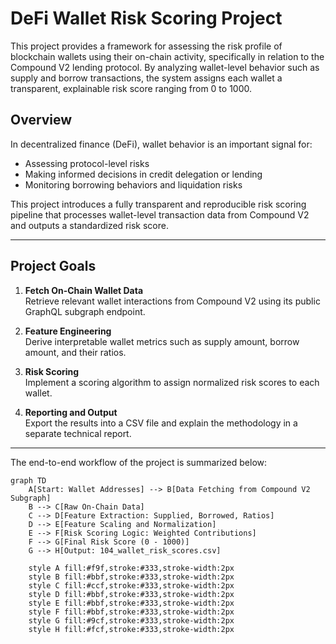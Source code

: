 # DeFi Wallet Risk Scoring Project

This project provides a framework for assessing the risk profile of blockchain wallets using their on-chain activity, specifically in relation to the Compound V2 lending protocol. By analyzing wallet-level behavior such as supply and borrow transactions, the system assigns each wallet a transparent, explainable risk score ranging from 0 to 1000.

## Overview

In decentralized finance (DeFi), wallet behavior is an important signal for:

- Assessing protocol-level risks
- Making informed decisions in credit delegation or lending
- Monitoring borrowing behaviors and liquidation risks

This project introduces a fully transparent and reproducible risk scoring pipeline that processes wallet-level transaction data from Compound V2 and outputs a standardized risk score.

---

## Project Goals

1. **Fetch On-Chain Wallet Data**  
   Retrieve relevant wallet interactions from Compound V2 using its public GraphQL subgraph endpoint.

2. **Feature Engineering**  
   Derive interpretable wallet metrics such as supply amount, borrow amount, and their ratios.

3. **Risk Scoring**  
   Implement a scoring algorithm to assign normalized risk scores to each wallet.

4. **Reporting and Output**  
   Export the results into a CSV file and explain the methodology in a separate technical report.

---


The end-to-end workflow of the project is summarized below:

```mermaid
graph TD
    A[Start: Wallet Addresses] --> B[Data Fetching from Compound V2 Subgraph]
    B --> C[Raw On-Chain Data]
    C --> D[Feature Extraction: Supplied, Borrowed, Ratios]
    D --> E[Feature Scaling and Normalization]
    E --> F[Risk Scoring Logic: Weighted Contributions]
    F --> G[Final Risk Score (0 - 1000)]
    G --> H[Output: 104_wallet_risk_scores.csv]

    style A fill:#f9f,stroke:#333,stroke-width:2px
    style B fill:#bbf,stroke:#333,stroke-width:2px
    style C fill:#ccf,stroke:#333,stroke-width:2px
    style D fill:#bbf,stroke:#333,stroke-width:2px
    style E fill:#bbf,stroke:#333,stroke-width:2px
    style F fill:#bbf,stroke:#333,stroke-width:2px
    style G fill:#9cf,stroke:#333,stroke-width:2px
    style H fill:#fcf,stroke:#333,stroke-width:2px

